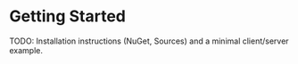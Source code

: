 ﻿# Getting Started

TODO: Installation instructions (NuGet, Sources) and a minimal client/server example.
